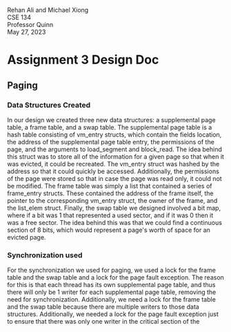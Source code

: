 Rehan Ali and Michael Xiong <br>
CSE 134<br>
Professor Quinn<br>
May 27, 2023<br>

# Assignment 3 Design Doc

## Paging

### Data Structures Created

In our design we created three new data structures: a supplemental page table, a frame table, and a swap table. The supplemental page table is a hash table consisting of vm_entry structs, which contain the fields location, the address of the supplemental page table entry, the permissions of the page, and the arguments to load_segment and block_read. The idea behind this struct was to store all of the information for a given page so that when it was evicted, it could be recreated. The vm_entry struct was hashed by the address so that it could quickly be accessed. Additionally, the permissions of the page were stored so that in case the page was read only, it could not be modified. The frame table was simply a list that contained a series of frame_entry structs. These contained the address of the frame itself, the pointer to the corresponding vm_entry struct, the owner of the frame, and the list_elem struct. Finally, the swap table we designed involved a bit map, where if a bit was 1 that represented a used sector, and if it was 0 then it was a free sector. The idea behind this was that we could find a continuous section of 8 bits, which would represent a page's worth of space for an evicted page. 

### Synchronization used

For the synchronization we used for paging, we used a lock for the frame table and the swap table and a lock for the page fault exception. The reason for this is that each thread has its own supplemental page table, and thus there will only be 1 writer for each supplemental page table, removing the need for synchronization. Additionally, we need a lock for the frame table and the swap table because there are multiple writers to those data structures. Additionally, we needed a lock for the page fault exception just to ensure that there was only one writer in the critical section of the 
